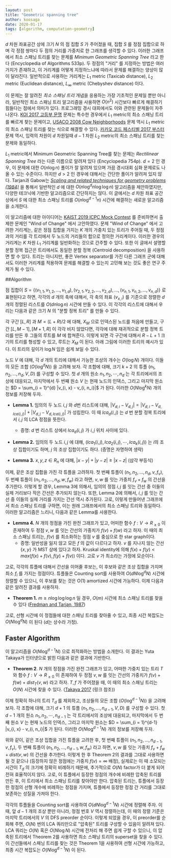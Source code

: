 ```yaml
---
layout: post
title: "Geometric spanning tree"
author: koosaga
date: 2020-01-17
tags: [algorithm, computation-geometry]
---
```




$d$ 차원 좌표공간 상에 크기 $N$ 의 점 집합 $S$ 가 주어졌을 때, 집합 $S$ 를 정점 집합으로 하며 각 정점 쌍마다 두 점의 거리를 가중치로 한 그래프를 생각할 수 있다. 이러한 그래프에서 최소 스패닝 트리를 찾는 문제를 *Minimum Geometric Spanning Tree* 라고 한다 (Encyclopedia of Algorithms 533p). 두 정점의 "거리" 를 지정하는 방법은 여러 가지가 존재하고, 이 거리계를 어떻게 지정하느냐에 따라서 문제를 해결하는 양상이 많이 달라진다. 일반적으로 사용하는 거리계는 $L_1$ metric (Taxicab distance), $L_2$ metric (Euclidean distance), $L_{\infty}$ metric (Chebyshev distance) 이다.

이 문제는 잘 알려진 *최소 스패닝 트리* 개념을 응용하는 가장 기초적인 문제일 뿐만 아니라, 일반적인 최소 스패닝 트리 알고리즘을 사용하면 $O(n^2)$ 시간보다 빠르게 해결하기 힘들다는 점에서 의미가 있다. 프로그래밍 경시 대회에서도 이와 관련된 문제들이 자주 나온다. [KOI 2017 고등부 문명](https://www.acmicpc.net/problem/14868) 문제는 특수한 경우에서 $L_1$ metric의 최소 스패닝 트리를 빠르게 찾는 문제이고, [USACO 2008 Cow Neighborhoods](https://www.acmicpc.net/problem/6181) 문제 역시 $L_1$ metric의 최소 스패닝 트리를 찾는 식으로 해결할 수 있다. [카카오 코드 페스티벌 2017 부스터](https://www.acmicpc.net/problem/15955) 문제 역시, 입력의 차원이 $d$ 차원일때 $d-1$ 차원 $L_2$ metric의 최소 스패닝 트리를 찾는 문제와 동일하다.

$L_1$ metric에서 Minimum Geometric Spanning Tree를 찾는 문제는 *Rectilinear Spanning Tree* 라는 다른 이름으로 알려져 있다 (Encyclopedia 754p). $d = 2$ 인 경우, 이 문제에 대한 $O(n \log n)$ 풀이가 잘 알려져 있으며 가끔 경시대회 심화 문제로도 나올 수 있는 수준이다. 하지만 $d > 2$ 인 경우에 대해서는 간단한 풀이가 알려져 있지 않다. Tarjan과 Gabow는 [*Scaling and related techniques for geometry problems (1984)*](https://dl.acm.org/doi/10.1145/800057.808675) 을 통해서 일반적인 $d$ 에 대한 $O(n \log^d n \log \log n)$ 알고리즘을 제안하였지만, 다양한 테크닉에 기반한 알고리즘으로 간단하지는 않다. 이 글에서는 $d$ 차원 좌표 공간 상에서 $S$ 에 대한 최소 스패닝 트리를 $O(n\log^{d-1} n)$ 시간에 해결하는 새로운 알고리즘을 소개한다.

이 알고리즘에 대한 아이디어는 [KAIST 2019 ICPC Mock Contest](https://www.acmicpc.net/problem/17518) 를 준비하면서 출제한 문제인 "Wind of Change" 에서 고안하였다. 문제 "Wind of Change" 에서 고려한 거리계는, 같은 정점 집합을 가지는 $K$ 개의 가중치 있는 트리가 주어질 때, 두 정점과의 거리를 각 트리에서 두 노드의 거리들의 합으로 정의한 거리계이다. 이러한 경우의 거리계는 $K$ 차원 $L_1$ 거리계를 일반화하는 것으로 간주할 수 있다. 또한 이 글에서 설명할 분할 정복 접근은 트리에서도 동일한 분할 정복 (Centroid decomposition) 을 사용하면 할 수 있다. 트리는 아니지만, 좋은 Vertex separator를 가진 다른 그래프 군에 대해서도 이러한 거리계를 적용하여 문제를 해결할 수 있는지 고민해 보는 것도 좋은 연구 주제가 될 수 있다.

##Algorithm

점 집합이 $S = \{(v_{1, 1}, v_{1, 2}, \ldots, v_{1, d}), (v_{2, 1}, v_{2, 2}, \ldots, v_{2, d}), \ldots, (v_{n, 1}, v_{n, 2}, \ldots, v_{n, d})\}$ 로 표현된다고 하면, 각각의 $d$ 개의 축에 대해서, 각 축의 좌표 ($v_{x, i}$) 를 기준으로 정렬한 $d$ 개의 정렬된 리스트를 $O(dn\log n)$ 시간에 만들 수 있다. 이 각각의 리스트에 대해서 우리는 다음과 같은 크기 $N$ 의 "분할 정복 트리" 를 만들 수 있다.

각 구간 $[L, R]$  과 $M = (L+R)/2$ 에 대해, $X_M$ 으로 인덱스된 노드를 처음에 만들고, 구간 $[L, M-1], [M+1, R]$ 이 각각 비지 않았다면, 각각에 대해 재귀적으로 분할 정복 트리를 만든 후 그들의 루트를 $M$ 에 합쳐준다. 이렇게 되면 각 구간에 대해서 $R-L+1$ 크기의 트리를 형성할 수 있고, 루트는 $X_M$ 이 된다. 아래 그림에 이러한 트리의 예시가 있다. 이 트리의 깊이가 $\log N$ 임은 쉽게 보일 수 있다.

노드 $V$ 에 대해, 각 $d$ 개의 트리에 대해서 가능한 조상의 개수는 $O(\log N)$ 개이다. 이들의 모든 조합 ($O(\log^d N)$) 을 고려해 보자. 각 조합에 대해, 크기 $k+2$ 의 튜플 $(n_1, n_2, \ldots, n_d, V, D)$ 를 구성할 수 있다. 첫 $d$ 개의 원소  $n_1, n_2, \cdots, n_d$ 는 각 트리에서의 조상에 대응되고, 마지막에서 두 번째 원소 $V$ 는 현재 노드의 인덱스, 그리고 마지막 원소는 $D = \sum_{i = 1}^{d} |v_{i, x} - v_{i, n_i}|$ 가 된다. 이러한 $O(N\log^k N)$ 개의 정보를 저장해 두자.

* **Lemma 1.** 임의의 두 노드 $i, j$ 와 $d$번 리스트에 대해, $|V_{d, i} - V_{d, j}| = |V_{d, i} - V_{d, lca(i, j)}| + |V_{d, j} - V_{d, lca(i, j)}|$ 가 성립한다. 이 때 $lca_d(i, j)$ 는 $d$ 번 분할 정복 트리에서 $i, j$ 의 LCA 정점을 뜻한다.
  * 증명: $d$ 번 리스트 상에서 $lca_d(i, j)$ 가 $i, j$ 위치 사이에 있다.

* **Lemma 2.** 임의의 두 노드 $i, j$ 에 대해, $(lca_1(i, j), lca_2(i, j), \cdots, lca_k(i, j))$ 는 $i$의 조상 집합이기도 하며, $j$ 의 조상 집합이기도 하다. (증명은 자명하여 생략)

* **Lemma 3.** $x, y, z \in R_n$ 에 대해, $|x - y| + |y - z| \geq |x - z|$ (삼각 부등식)

이제, 같은 조상 집합을 가진 각 튜플을 고려하자. 첫 번째 튜플이 $(n_1, n_2, \ldots, n_d, v, f_v)$, 두 번째 튜플이 $(n_1, n_2, \ldots, n_d, w, f_w)$ 라고 하면, $v, w$ 를 잇는 가중치 $f_v + f_w$ 의 간선을 추가한다. 이렇게 할 경우, Lemma 3에 의해서, 임의의 정점 $i, j$ 를 잇는 간선 중 이들의 실제 거리보다 작은 간선은 추가되지 않는다. 또한, Lemma 2에 의해서, $i, j$ 를 잇는 간선 중 이들의 실제 거리를 가지는 간선 역시 추가된다. 고로, 이렇게 만들어낸 그래프에서 최소 스패닝 트리를 구하면, 이는 원래 그래프에서의 최소 스패닝 트리와 동일하다. 이러한 알고리즘은 느리니, 다음과 같은 Lemma를 사용한다.

* **Lemma 4.** $N$ 개의 정점을 가진 완전 그래프가 있고, 어떠한 함수 $f : V \rightarrow R_{\geq 0}$ 이 존재하여 두 정점 $v, w$ 를 잇는 간선의 가중치가 $f(v) + f(w)$ 라고 하자. 이 때의 최소 스패닝 트리는, $f(v)$ 를 최소화하는 정점 $v$ 를 중심으로 한 star graph이다.
  * 증명: 일반성을 잃지 않고 모든 $f$ 의 값이 다르다고 하자. $v$ 를 지나지 않는 간선 $\{x, y\}$ 가 MST 상에 있다고 하자. Kruskal identity에 의해 $f(x) + f(y) < max(f(x) + f(v), f(y) + f(v))$ 이다. 고로 $v$ 가 최소라는 가정에 모순이다.

고로, 각각의 튜플에 대해서 간선을 이어줄 후보는, 이 후보와 같은 조상 집합을 가지며 최소 $f_i$ 를 가지는 정점이다. 튜플들은 Counting sort를 사용하여 $O(d N\log^d N)$ 시간에 정렬할 수 있으니, 이 후보를 찾는 것은 O(1) amortized 시간에 가능하다. 이제 다음과 같은 알려진 결과를 사용하자.

* **Theorem 1.** $m \geq n \log \log \log n$ 일 경우, $O(m)$ 시간에 최소 스패닝 트리를 찾을 수 있다 ([Fredman and Tarjan, 1987](https://dl.acm.org/doi/10.1145/28869.28874))

고로, 선형 시간에 이 정점들에 대한 스패닝 트리를 찾아줄 수 있고, 최종 시간 복잡도는 $O(N\log^d N)$ 이 된다 ($d$는 상수라 가정).

## Faster Algorithm

이 알고리즘을 $O(N\log^{d-1} N)$ 으로 최적화하는 방법을 소개한다. 이 결과는 Yuta Takaya가 인터넷으로 밝힌 다음과 같은 결과에 기반한다. 

* **Theorem 2**. $N$ 개의 정점을 가진 완전 그래프가 있고, 어떠한 가중치 있는 트리 $T$와 함수 $f : V \rightarrow R_{\geq 0}$ 이 존재하여 두 정점 $v, w$ 를 잇는 간선의 가중치가 $f(v) + f(w) + dist_T(v, w)$ 라고 하자. $T, f$ 가 주어졌을 때, 이 때의 최소 스패닝 트리는 $O(N)$ 시간에 찾을 수 있다. ([Takaya 2017](https://codeforces.com/blog/entry/55982?#comment-397715) (링크 참조))

이제 정확히 하나의 트리 $T_d$ 를 제외하고, 조상들의 모든 조합 ($O(\log^{d-1} N)$) 을 고려해 보자. 각 조합에 대해, 크기 $d+1$ 의 튜플 $(n_1, n_2, \ldots, n_{d-1}, V, D)$ 를 구성할 수 있다. 첫 $d-1$ 개의 원소  $n_1, n_2, \cdots, n_{d-1}$ 는 각 트리에서의 조상에 대응되고, 마지막에서 두 번째 원소 $V$ 는 현재 노드의 인덱스, 그리고 마지막 원소는 $D = \sum_{i = 1}^{d-1} |v_{i, x} - v_{i, n_i}|$ 가 된다. 이러한 $O(N\log^{d-1} N)$ 개의 정보를 저장해 두자. 

위와 같이, 같은 조상 집합을 가진 튜플을 고려한 후, 첫 번째 튜플이 $(n_1, n_2, \ldots, n_{d-1}, v, f_v)$, 두 번째 튜플이 $(n_1, n_2, \ldots, n_{d-1}, w, f_w)$ 라고 하면, $v, w$ 를 잇는 가중치 $f_v + f_w + dist(v, w)$ 의 간선을 추가한다. 이렇게 한 후 Theorem 2의 결과를 그대로 사용하면 될 것 같으나 (등장하지 않은 정점에는 가중치 $f(v) = \infty$ 배정), 실제로는 이 때 소모되는 시간이 $T_d$ 의 크기에 정확히 비례하기 때문에, 추가적으로 $O(N)$ factor가 더 붙게 되어 전혀 효율적이지 않다. 고로, 이 튜플에서 등장한 정점의 개수에 비례한 압축된 트리를 만든 후, 이 트리에서 최소 스패닝 트리를 찾아야만 한다. 압축된 트리는, 튜플에서 등장한 정점의 선형 개수에 비례하는 정점을 가지며, 튜플에서 등장한 정점 간 거리를 그대로 보존하는 성질을 가져야 한다.

각각의 튜플들을 Counting sort를 사용하여 $O(d N\log^{d-1} N)$ 시간에 정렬해 주자. 이 때, 앞 $d-1$ 개의 조상 뿐만 아니라, 정점 번호 $V$ 역시 정렬하는데, 이 때의 정렬 기준은 마지막 트리에서의 $V$ 의 DFS preorder 순이다. 이렇게 되었을 경우, 이 preorder를 순회해 주면, $O(N)$ 번의 LCA 쿼리만으로 "압축된" 트리를 구성할 수 있음이 알려져 있다. LCA 쿼리는 $O(N)$ 혹은 $O(N\log N)$ 시간에 전처리 해 주면 쉽게 구할 수 있으니, 이 압축된 트리에서 Theorem 2를 사용하면 최소 스패닝 트리의 superset을 찾을 수 있다. 이 간선들에서 스패닝 트리를 찾는 것은 Theorem 1을 사용하여 선형 시간에 가능하고, 최종 시간 복잡도는 $O(N\log^{d-1}N)$ 이 된다.
